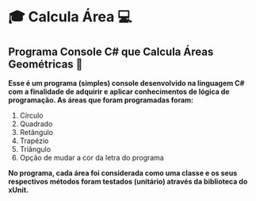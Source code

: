 # :mortar_board: Calcula Área :computer:
## Programa Console C# que Calcula Áreas Geométricas :triangular_ruler:

**Esse é um programa (simples) console desenvolvido na linguagem C# com a finalidade de adquirir e aplicar conhecimentos de lógica de programação. As áreas que foram programadas foram:**

1. Círculo 
2. Quadrado 
3. Retângulo 
4. Trapézio 
5. Triângulo
6. Opção de mudar a cor da letra do programa 

**No programa, cada área foi considerada como uma classe e os seus respectivos métodos foram testados (unitário) através da biblioteca do xUnit.** 
